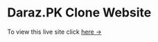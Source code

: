 <h1>Daraz.PK Clone Website</h1>
<p>To view this live site click <a href="https://651d15bfd736b621ffeb7e59--subtle-caramel-0eac21.netlify.app/" target="_blank">here →</a></p>
